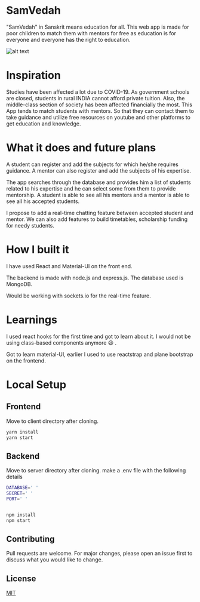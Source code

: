 # SamVedah

"SamVedah" in Sanskrit means education for all. This web app is made for poor children to match them with mentors for free as education is for everyone and everyone has the right to education. 

![alt text](https://i2.paste.pics/d3a24d88b59b17c1aa01a15c35176ee6.png)

# Inspiration

Studies have been affected a lot due to COVID-19. As government schools are closed, students in rural INDIA cannot afford private tuition. Also, the middle-class section of society has been affected financially the most. 
This App tends to match students with mentors. So that they can contact them to take guidance and utilize free resources on youtube and other platforms to get education and knowledge.

# What it does and future plans

A student can register and add the subjects for which he/she requires guidance. A mentor can also register and add the subjects of his expertise. 

The app searches through the database and provides him a list of students related to his expertise and he can select some from them to provide mentorship. 
A student is able to see all his mentors and a mentor is able to see all his accepted students.

I propose to add a real-time chatting feature between accepted student and mentor. We can also add features to build timetables, scholarship funding for needy students.

# How I built it

I have used React and Material-UI on the front end. 

The backend is made with node.js and express.js. The database used is MongoDB.

Would be working with sockets.io for the real-time feature.

# Learnings

I used react hooks for the first time and got to learn about it. I would not be using class-based components anymore :laughing: .

Got to learn material-UI, earlier I used to use reactstrap and plane bootstrap on the frontend.



# Local Setup

## Frontend

Move to client directory after cloning.
```bash
yarn install
yarn start
```

## Backend

Move to server directory after cloning.
make a .env file with the following details

```bash
DATABASE=' '
SECRET=' '
PORT=' '
```

```bash

npm install
npm start


```

## Contributing
Pull requests are welcome. For major changes, please open an issue first to discuss what you would like to change.

## License
[MIT](https://choosealicense.com/licenses/mit/)

